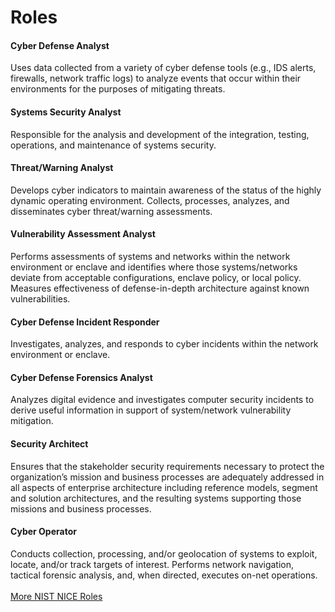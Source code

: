 # Roles

#### Cyber Defense Analyst
Uses data collected from a variety of cyber defense tools (e.g., IDS alerts, firewalls, network traffic logs) to analyze events that occur within their environments for the purposes of mitigating threats.
#### Systems Security Analyst
Responsible for the analysis and development of the integration, testing, operations, and maintenance of systems security.
#### Threat/Warning Analyst
Develops cyber indicators to maintain awareness of the status of the highly dynamic operating environment. Collects, processes, analyzes, and disseminates cyber threat/warning assessments.
#### Vulnerability Assessment Analyst
Performs assessments of systems and networks within the network environment or enclave and identifies where those systems/networks deviate from acceptable configurations, enclave policy, or local policy. Measures effectiveness of defense-in-depth architecture against known vulnerabilities.
#### Cyber Defense Incident Responder
Investigates, analyzes, and responds to cyber incidents within the network environment or enclave.
#### Cyber Defense Forensics Analyst
Analyzes digital evidence and investigates computer security incidents to derive useful information in support of system/network vulnerability mitigation.
#### Security Architect
Ensures that the stakeholder security requirements necessary to protect the organization’s mission and business processes are adequately addressed in all aspects of enterprise architecture including reference models, segment and solution architectures, and the resulting systems supporting those missions and business processes.
#### Cyber Operator
Conducts collection, processing, and/or geolocation of systems to exploit, locate, and/or track targets of interest. Performs network navigation, tactical forensic analysis, and, when directed, executes on-net operations.
<br><br>
[More NIST NICE Roles](https://niccs.cisa.gov/workforce-development/cyber-security-workforce-framework/workroles "More NIST NICE Roles")
